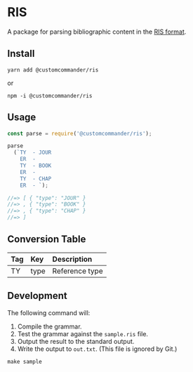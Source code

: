 # RIS

A package for parsing bibliographic content in the [RIS format][ris-file-format].

[ris-file-format]: https://en.wikipedia.org/wiki/RIS_(file_format)

## Install

```
yarn add @customcommander/ris
```

or

```
npm -i @customcommander/ris
```

## Usage

```javascript
const parse = require('@customcommander/ris');

parse
  (`TY  - JOUR
    ER  - 
    TY  - BOOK
    ER  - 
    TY  - CHAP
    ER  - `);

//=> [ { "type": "JOUR" }
//=> , { "type": "BOOK" }
//=> , { "type": "CHAP" }
//=> ]
```

## Conversion Table

| Tag | Key  | Description    |
|:----|:-----|:---------------|
| TY  | type | Reference type |

## Development

The following command will:

1.  Compile the grammar.
2.  Test the grammar against the `sample.ris` file.
3.  Output the result to the standard output.
4.  Write the output to `out.txt`. (This file is ignored by Git.)

```
make sample
```

